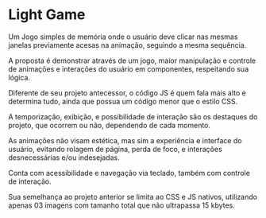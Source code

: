 # Light Game

  Um Jogo simples de memória onde o usuário deve clicar nas mesmas janelas
  previamente acesas na animação, seguindo a mesma sequência.
  
  A proposta é demonstrar através de um jogo, maior manipulação e controle de 
  animações e interações do usuário em componentes, respeitando sua lógica.

  Diferente de seu projeto antecessor, o código JS é quem fala mais alto e
  determina tudo, ainda que possua um código menor que o estilo CSS.

  A temporização, exibição, e possibilidade de interação são os destaques do projeto, 
  que ocorrem ou não, dependendo de cada momento.

  As animações não visam estética, mas sim a experiência e interface do usuário,
  evitando rolagem de página, perda de foco, e interações desnecessárias e/ou indesejadas.

  Conta com acessibilidade e navegação via teclado, também com controle de interação.

  Sua semelhança ao projeto anterior se limita ao CSS e JS nativos, utilizando
  apenas 03 imagens com tamanho total que não ultrapassa 15 kbytes.